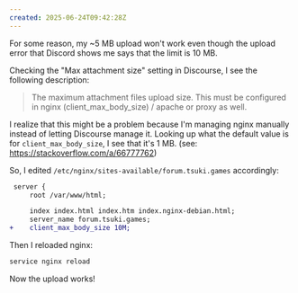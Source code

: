 ```yaml
---
created: 2025-06-24T09:42:28Z
---
```


For some reason, my ~5 MB upload won't work even though the upload error that Discord shows me says that the limit is 10 MB.

Checking the "Max attachment size" setting in Discourse, I see the following description:

> The maximum attachment files upload size. This must be configured in nginx (client_max_body_size) / apache or proxy as well.

I realize that this might be a problem because I'm managing nginx manually instead of letting Discourse manage it. Looking up what the default value is for `client_max_body_size`, I see that it's 1 MB. (see: https://stackoverflow.com/a/66777762)

So, I edited `/etc/nginx/sites-available/forum.tsuki.games` accordingly:

```diff
 server {
     root /var/www/html;

     index index.html index.htm index.nginx-debian.html;
     server_name forum.tsuki.games;
+    client_max_body_size 10M;
```

Then I reloaded nginx:

```sh
service nginx reload
```

Now the upload works!
